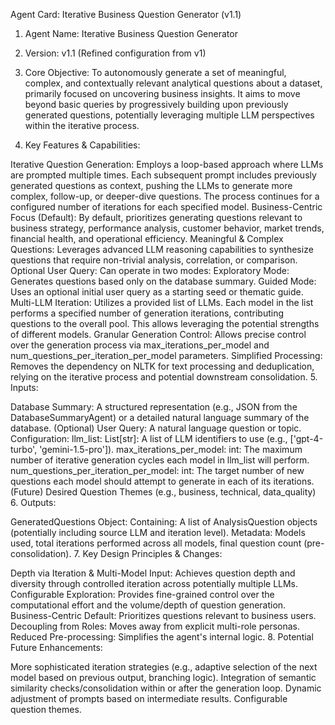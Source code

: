 Agent Card: Iterative Business Question Generator (v1.1)
1. Agent Name:
Iterative Business Question Generator

2. Version:
v1.1 (Refined configuration from v1)

3. Core Objective:
To autonomously generate a set of meaningful, complex, and contextually relevant analytical questions about a dataset, primarily focused on uncovering business insights. It aims to move beyond basic queries by progressively building upon previously generated questions, potentially leveraging multiple LLM perspectives within the iterative process.

4. Key Features & Capabilities:

Iterative Question Generation: Employs a loop-based approach where LLMs are prompted multiple times. Each subsequent prompt includes previously generated questions as context, pushing the LLMs to generate more complex, follow-up, or deeper-dive questions. The process continues for a configured number of iterations for each specified model.
Business-Centric Focus (Default): By default, prioritizes generating questions relevant to business strategy, performance analysis, customer behavior, market trends, financial health, and operational efficiency.
Meaningful & Complex Questions: Leverages advanced LLM reasoning capabilities to synthesize questions that require non-trivial analysis, correlation, or comparison.
Optional User Query: Can operate in two modes:
Exploratory Mode: Generates questions based only on the database summary.
Guided Mode: Uses an optional initial user query as a starting seed or thematic guide.
Multi-LLM Iteration: Utilizes a provided list of LLMs. Each model in the list performs a specified number of generation iterations, contributing questions to the overall pool. This allows leveraging the potential strengths of different models.
Granular Generation Control: Allows precise control over the generation process via max_iterations_per_model and num_questions_per_iteration_per_model parameters.
Simplified Processing: Removes the dependency on NLTK for text processing and deduplication, relying on the iterative process and potential downstream consolidation.
5. Inputs:

Database Summary: A structured representation (e.g., JSON from the DatabaseSummaryAgent) or a detailed natural language summary of the database.
(Optional) User Query: A natural language question or topic.
Configuration:
llm_list: List[str]: A list of LLM identifiers to use (e.g., ['gpt-4-turbo', 'gemini-1.5-pro']).
max_iterations_per_model: int: The maximum number of iterative generation cycles each model in llm_list will perform.
num_questions_per_iteration_per_model: int: The target number of new questions each model should attempt to generate in each of its iterations.
(Future) Desired Question Themes (e.g., business, technical, data_quality)
6. Outputs:

GeneratedQuestions Object: Containing:
A list of AnalysisQuestion objects (potentially including source LLM and iteration level).
Metadata: Models used, total iterations performed across all models, final question count (pre-consolidation).
7. Key Design Principles & Changes:

Depth via Iteration & Multi-Model Input: Achieves question depth and diversity through controlled iteration across potentially multiple LLMs.
Configurable Exploration: Provides fine-grained control over the computational effort and the volume/depth of question generation.
Business-Centric Default: Prioritizes questions relevant to business users.
Decoupling from Roles: Moves away from explicit multi-role personas.
Reduced Pre-processing: Simplifies the agent's internal logic.
8. Potential Future Enhancements:

More sophisticated iteration strategies (e.g., adaptive selection of the next model based on previous output, branching logic).
Integration of semantic similarity checks/consolidation within or after the generation loop.
Dynamic adjustment of prompts based on intermediate results.
Configurable question themes.
